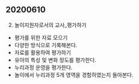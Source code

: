 ## 20200610
2. 놀이지원자로서의 교사_평가하기
* 평가를 위한 자료 모으기
* 다양한 방식으로 기록해본다.
* 자료를 활용하여 평가하기
* 유아의 특성 및 변화 정도를 평가한다.
* 누리과정 운영을 평가한다.
* 놀이에서 누리과정 5개 영역을 경험하였는지 돌아본다.
